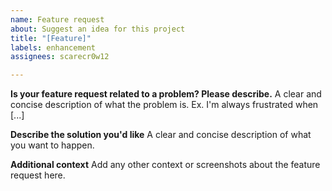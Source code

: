 ```yaml
---
name: Feature request
about: Suggest an idea for this project
title: "[Feature]"
labels: enhancement
assignees: scarecr0w12

---
```


**Is your feature request related to a problem? Please describe.**
A clear and concise description of what the problem is. Ex. I'm always frustrated when [...]

**Describe the solution you'd like**
A clear and concise description of what you want to happen.

**Additional context**
Add any other context or screenshots about the feature request here.

